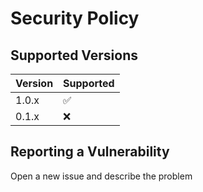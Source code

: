 # Security Policy

## Supported Versions

| Version | Supported          |
| ------- | ------------------ |
| 1.0.x   | :white_check_mark: |
| 0.1.x   | :x:                |


## Reporting a Vulnerability

Open a new issue and describe the problem
